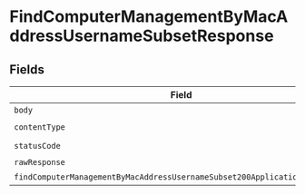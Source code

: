 # FindComputerManagementByMacAddressUsernameSubsetResponse


## Fields

| Field                                                                                                                                                               | Type                                                                                                                                                                | Required                                                                                                                                                            | Description                                                                                                                                                         |
| ------------------------------------------------------------------------------------------------------------------------------------------------------------------- | ------------------------------------------------------------------------------------------------------------------------------------------------------------------- | ------------------------------------------------------------------------------------------------------------------------------------------------------------------- | ------------------------------------------------------------------------------------------------------------------------------------------------------------------- |
| `body`                                                                                                                                                              | *Uint8Array*                                                                                                                                                        | :heavy_minus_sign:                                                                                                                                                  | N/A                                                                                                                                                                 |
| `contentType`                                                                                                                                                       | *string*                                                                                                                                                            | :heavy_check_mark:                                                                                                                                                  | N/A                                                                                                                                                                 |
| `statusCode`                                                                                                                                                        | *number*                                                                                                                                                            | :heavy_check_mark:                                                                                                                                                  | N/A                                                                                                                                                                 |
| `rawResponse`                                                                                                                                                       | [AxiosResponse>](https://axios-http.com/docs/res_schema)                                                                                                            | :heavy_minus_sign:                                                                                                                                                  | N/A                                                                                                                                                                 |
| `findComputerManagementByMacAddressUsernameSubset200ApplicationJSONObject`                                                                                          | [FindComputerManagementByMacAddressUsernameSubset200ApplicationJSON](../../models/operations/findcomputermanagementbymacaddressusernamesubset200applicationjson.md) | :heavy_minus_sign:                                                                                                                                                  | OK                                                                                                                                                                  |
